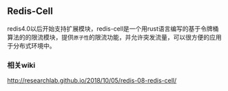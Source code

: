 ## Redis-Cell
redis4.0以后开始支持扩展模块，redis-cell是一个用rust语言编写的基于令牌桶算法的的限流模块，提供`原子性`的限流功能，并允许突发流量，可以很方便的应用于分布式环境中。

### 相关wiki
http://researchlab.github.io/2018/10/05/redis-08-redis-cell/
